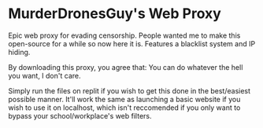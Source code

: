 # MurderDronesGuy's Web Proxy
Epic web proxy for evading censorship.
People wanted me to make this open-source for a while so now here it is. 
Features a blacklist system and IP hiding.

By downloading this proxy, you agree that:
You can do whatever the hell you want, I don't care.

Simply run the files on replit if you wish to get this done in the best/easiest possible manner. It'll work the same as launching a basic website if you wish to use it on localhost, which isn't reccomended if you only want to bypass your school/workplace's web filters.
